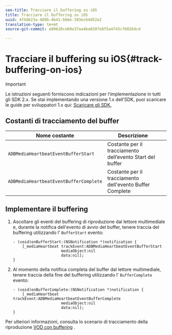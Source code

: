 ```yaml
---
seo-title: Tracciare il buffering su iOS
title: Tracciare il buffering su iOS
uuid: 4f4db23a-489b-4b41-bb6e-393ec64d52a2
translation-type: tm+mt
source-git-commit: e89620ce60a37aa4ba0207e8f5a4f43c76026dcd

---
```



# Tracciare il buffering su iOS{#track-buffering-on-ios}

>[!IMPORTANT]
>
>Le istruzioni seguenti forniscono indicazioni per l’implementazione in tutti gli SDK 2.x. Se stai implementando una versione 1.x dell’SDK, puoi scaricare le guide per sviluppatori 1.x qui: [Scaricare gli SDK.](/help/sdk-implement/download-sdks.md)

## Costanti di tracciamento del buffer


| Nome costante | Descrizione     |
|---|---|
| `ADBMediaHeartbeatEventBufferStart` | Costante per il tracciamento dell’evento Start del buffer |
| `ADBMediaHeartbeatEventBufferComplete` | Costante per il tracciamento dell'evento Buffer Complete |

## Implementare il buffering

1. Ascoltare gli eventi del buffering di riproduzione dal lettore multimediale e, durante la notifica dell'evento di avvio del buffer, tenere traccia del buffering utilizzando l' `BufferStart` evento:

   ```
   - (void)onBufferStart:(NSNotification *)notification { 
       [_mediaHeartbeat trackEvent:ADBMediaHeartbeatEventBufferStart  
                        mediaObject:nil  
                        data:nil]; 
   }
   ```

1. Al momento della notifica completa del buffer dal lettore multimediale, tenere traccia della fine del buffering utilizzando l' `BufferComplete` evento:

   ```
   - (void)onBufferComplete:(NSNotification *)notification { 
       [_mediaHeartbeat trackEvent:ADBMediaHeartbeatEventBufferComplete  
                        mediaObject:nil  
                        data:nil]; 
   }
   ```

Per ulteriori informazioni, consulta lo scenario di tracciamento della riproduzione [VOD con buffering](/help/sdk-implement/tracking-scenarios/vod-buffering.md) .
